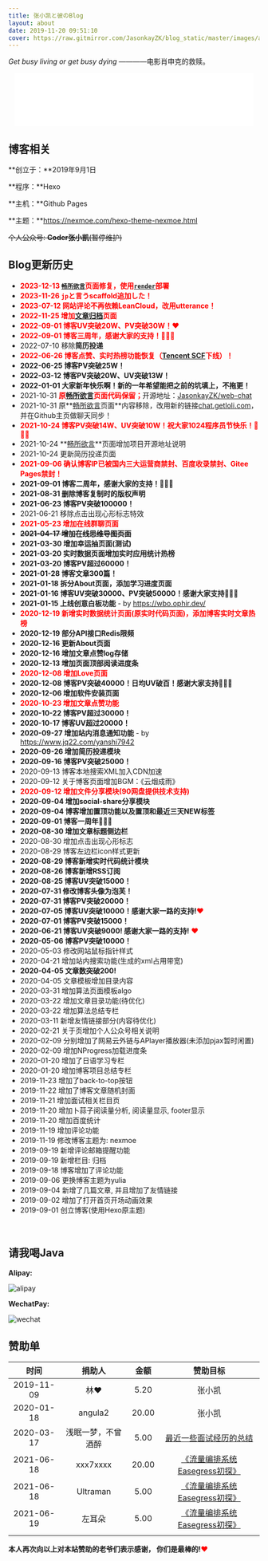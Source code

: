 ```yaml
---
title: 张小凯と彼のBlog
layout: about
date: 2019-11-20 09:51:10
cover: https://raw.gitmirror.com/JasonkayZK/blog_static/master/images/about.jpg
---
```


*Get busy living or get busy dying*  ————电影肖申克的救赎。

<HTML lang="en">
    <div style="text-align: center;">
    <iframe frameborder="no" border="1" marginwidth="0" marginheight="0" width="480" height="106" src="//music.163.com/outchain/player?type=2&id=513360721&auto=0&height=66"></iframe>
</div>
</HTML>

## **博客相关**

**创立于：**2019年9月1日

**程序：**Hexo

**主机：**Github Pages

**主题：**https://nexmoe.com/hexo-theme-nexmoe.html

~~个人公众号: **Coder张小凯**(暂停维护)~~

## **Blog更新历史**


*   <font color="#ff0000">**2023-12-13 [`畅所欲言`](/chat/)页面修复，使用[`render`](https://dashboard.render.com/)部署**</font>
*   <font color="#ff0000">**2023-11-26 `jp`と言うscaffold追加した！**</font>
*   <font color="#ff0000">**2023-07-12 网站评论不再依赖LeanCloud，改用utterance！**</font>
*   <font color="#ff0000">**2022-11-25 增加[文章归档](/archive)页面**</font>
*   <font color="#ff0000">**2022-09-01 博客UV突破20W、PV突破30W！♥**</font>
*   <font color="#ff0000">**2022-09-01 博客三周年，感谢大家的支持！🎉🎉🎉**</font>
*   2022-07-10 移除**简历投递**
*   <font color="#ff0000">**2022-06-26 博客点赞、实时热榜功能恢复（[Tencent SCF](https://cloud.tencent.com/product/scf)下线）！**</font>
*   **2022-06-25 博客PV突破25W！**
*   **2022-03-12 博客PV突破20W、UV突破13W！**
*   **2022-01-01 大家新年快乐啊！新的一年希望能把之前的坑填上，不拖更！**
*   2021-10-31 <font color="#ff0000">**原[畅所欲言](/chat/)页面代码保留；**</font>开源地址：[JasonkayZK/web-chat](https://github.com/JasonkayZK/web-chat)
*   2021-10-31 原**[畅所欲言](/chat/)页面**内容移除，改用新的链接[chat.getloli.com](https://chat.getloli.com/room/@JasonkayZK?title=JasonkayZK-chatroom)，并在Github主页做聊天同步！
*   <font color="#ff0000">**2021-10-24 博客PV突破14W、UV突破10W！祝大家1024程序员节快乐！🎉🎉🎉**</font>
*   2021-10-24 **[畅所欲言](/chat/)**页面增加项目开源地址说明
*   2021-10-24 更新简历投递页面
*   <font color="#ff0000">**2021-09-06 确认博客IP已被国内三大运营商禁封、百度收录禁封、Gitee Pages禁封！**</font>
*   **2021-09-01 博客二周年，感谢大家的支持！🎉🎉🎉**
*   **2021-08-31 删除博客复制时的版权声明**
*   **2021-06-23 博客PV突破100000！**
*   2021-06-21 移除点击出现心形标志特效
*   <font color="#ff0000">**2021-05-23 增加在线群聊页面**</font>
*   ~~**2021-04-17 增加在线思维导图页面**~~
*   **2021-03-30 增加幸运抽页面(测试)**
*   **2021-03-20 实时数据页面增加实时应用统计热榜**
*   **2021-03-20 博客PV超过60000！**
*   **2021-01-28 博客文章300篇！**
*   **2021-01-18 拆分About页面，添加学习进度页面**
*   **2021-01-16 博客UV突破30000、PV突破50000！感谢大家支持🎉🎉🎉**
*   **2021-01-15 上线创意白板功能** - by https://wbo.ophir.dev/
*   <font color="#ff0000">**2020-12-19 新增实时数据统计页面(原实时代码页面)，添加博客实时文章热榜**</font>
*   **2020-12-19 部分API接口Redis限频**
*   **2020-12-16 更新About页面**
*   **2020-12-16 增加文章点赞log存储**
*   **2020-12-13 增加页面顶部阅读进度条**
*   <font color="#ff0000">**2020-12-08 增加Love页面**</font>
*   **2020-12-08 博客PV突破40000！日均UV破百！感谢大家支持🎉🎉🎉**
*   **2020-12-06 增加软件安装页面**
*   <font color="#ff0000">**2020-10-23 增加文章点赞功能**</font>
*   **2020-10-22 博客PV超过30000！**
*   **2020-10-17 博客UV超过20000！**
*   **2020-09-27 增加站内消息通知功能** - by https://www.jq22.com/yanshi7942
*   **2020-09-26 增加简历投递模块**
*   **2020-09-16 博客PV突破25000！**
*   2020-09-13 博客本地搜索XML加入CDN加速
*   2020-09-12 关于博客页面增加BGM：《云烟成雨》
*   <font color="#ff0000">**2020-09-12 增加文件分享模块(90网盘提供技术支持)**</font>
*   **2020-09-04 增加social-share分享模块**
*   **2020-09-04 博客增加置顶功能以及置顶和最近三天NEW标签**
*   **2020-09-01 博客一周年🎉🎉🎉**
*   **2020-08-30 增加文章标题侧边栏**
*   2020-08-30 增加点击出现心形标志
*   2020-08-29 博客左边栏icon样式更新
*   **2020-08-29 博客新增实时代码统计模块**
*   **2020-08-26 博客新增RSS订阅**
*   **2020-08-25 博客UV突破15000！**
*   **2020-07-31 修改博客头像为泡芙！**
*   **2020-07-31 博客PV突破20000！**
*   **2020-07-05 博客UV突破10000！感谢大家一路的支持!**<font color="#FF0000">❤</font>
*   **2020-07-01 博客PV突破15000！**
*   **2020-06-21 博客UV突破9000! 感谢大家一路的支持!** <font color="#FF0000">❤</font>
*   **2020-05-06 博客PV突破10000！**
*   2020-05-03 修改网站鼠标指针样式
*   2020-04-21 增加站内搜索功能(生成的xml占用带宽)
*   **2020-04-05 文章数突破200!**
*   2020-04-05 文章模板增加目录内容
*   2020-03-31 增加算法页面模板algo
*   2020-03-22 增加文章目录功能(待优化)
*   2020-03-22 增加算法总结专栏
*   2020-03-11 新增友情链接部分(内容待优化)
*   2020-02-21 关于页增加个人公众号相关说明
*   2020-02-09 分别增加了网易云外链与APlayer播放器(未添加pjax暂时闲置)
*   2020-02-09 增加NProgress加载进度条
*   2020-01-20 增加了日语学习专栏
*   2020-01-20 增加博客项目总结专栏
*   2019-11-23 增加了back-to-top按钮
*   2019-11-22 增加了博客文章随机封面
*   2019-11-21 增加面试相关栏目页
*   2019-11-20 增加卜蒜子阅读量分析, 阅读量显示, footer显示
*   2019-11-20 增加百度统计
*   2019-11-19 增加评论功能
*   2019-11-19 修改博客主题为: nexmoe
*   2019-09-19 新增评论邮箱提醒功能
*   2019-09-19 新增栏目: 归档
*   2019-09-18 博客增加了评论功能
*   2019-09-06 更换博客主题为yulia
*   2019-09-04 新增了几篇文章, 并且增加了友情链接
*   2019-09-02 增加了打开首页开场动画效果
*   2019-09-01 创立博客(使用Hexo原主题)

<br/>

## **请我喝Java**

**Alipay:**

![alipay](https://raw.gitmirror.com/JasonkayZK/blog_static/master/images/alipay.jpg)

**WechatPay:**

![wechat](https://raw.gitmirror.com/JasonkayZK/blog_static/master/images/wechat.jpg)


## **赞助单**

|    时间    |       捐助人       | 金额  |                           赞助目标                           |
| :--------: | :----------------: | :---: | :----------------------------------------------------------: |
| 2019-11-09 |        林❤         | 5.20  |                            张小凯                            |
| 2020-01-18 |      angula2       | 20.00 |                            张小凯                            |
| 2020-03-17 | 浅眠一梦，不曾酒醉 | 5.00  | [最近一些面试经历的总结](/2020/03/17/%E6%9C%80%E8%BF%91%E4%B8%80%E4%BA%9B%E9%9D%A2%E8%AF%95%E7%BB%8F%E5%8E%86%E7%9A%84%E6%80%BB%E7%BB%93/) |
| 2021-06-18 |      xxx7xxxx      | 20.00 | [《流量编排系统Easegress初探》](/2021/06/13/流量编排系统Easegress初探/) |
| 2021-06-18 |      Ultraman      | 5.00  | [《流量编排系统Easegress初探》](/2021/06/13/流量编排系统Easegress初探/) |
| 2021-06-19 |       左耳朵       | 5.00  | [《流量编排系统Easegress初探》](/2021/06/13/流量编排系统Easegress初探/) |
|            |                    |       |                                                              |



**本人再次向以上对本站赞助的老爷们表示感谢， 你们是最棒的!**<font color="#FF0000">❤</font>

<br/>

